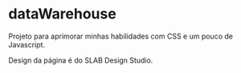 # dataWarehouse

Projeto para aprimorar minhas habilidades com CSS e um pouco de Javascript. 

Design da página é do SLAB Design Studio. 
